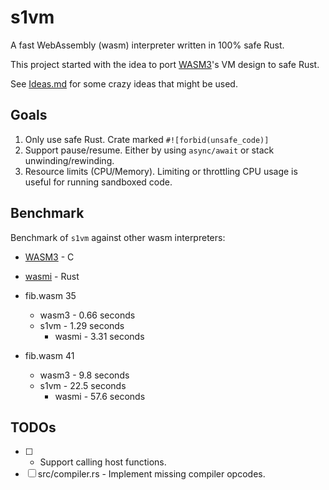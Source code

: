 # s1vm

A fast WebAssembly (wasm) interpreter written in 100% safe Rust.

This project started with the idea to port [WASM3](https://github.com/wasm3/wasm3)'s
VM design to safe Rust.

See [Ideas.md](./Ideas.md) for some crazy ideas that might be used.

## Goals

1. Only use safe Rust.  Crate marked `#![forbid(unsafe_code)]`
2. Support pause/resume.  Either by using `async/await` or stack unwinding/rewinding.
3. Resource limits (CPU/Memory).  Limiting or throttling CPU usage is useful for running sandboxed code.

## Benchmark

Benchmark of `s1vm` against other wasm interpreters:
- [WASM3](https://github.com/wasm3/wasm3) - C
- [wasmi](https://github.com/paritytech/wasmi) - Rust

- fib.wasm 35
  - wasm3 - 0.66 seconds
  - s1vm  - 1.29 seconds
	- wasmi - 3.31 seconds

- fib.wasm 41
  - wasm3 -  9.8 seconds
  - s1vm  - 22.5 seconds
	- wasmi - 57.6 seconds

## TODOs

- [ ] - Support calling host functions.
- [ ] src/compiler.rs - Implement missing compiler opcodes.
